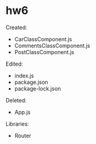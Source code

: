 # hw6

Created:
- CarClassComponent.js
- CommentsClassComponent.js
- PostClassComponent.js

Edited:
- index.js
- package.json
- package-lock.json

Deleted:
- App.js

Libraries:
- Router
